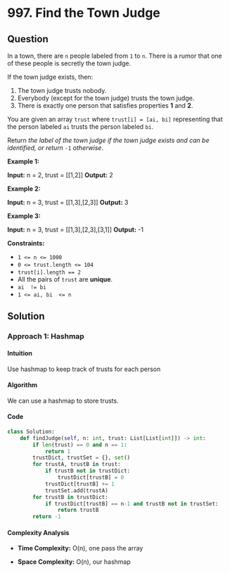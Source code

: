 
# 997. Find the Town Judge

## Question

In a town, there are  `n`  people labeled from  `1`  to  `n`. There is a rumor that one of these people is secretly the town judge.

If the town judge exists, then:

1. The town judge trusts nobody.
2. Everybody (except for the town judge) trusts the town judge.
3. There is exactly one person that satisfies properties  **1**  and  **2**.

You are given an array  `trust`  where  `trust[i] = [ai, bi]`  representing that the person labeled  `ai`  trusts the person labeled  `bi`.

Return  _the label of the town judge if the town judge exists and can be identified, or return_ `-1` _otherwise_.

**Example 1:**

**Input:** n = 2, trust = [[1,2]]
**Output:** 2

**Example 2:**

**Input:** n = 3, trust = [[1,3],[2,3]]
**Output:** 3

**Example 3:**

**Input:** n = 3, trust = [[1,3],[2,3],[3,1]]
**Output:** -1

**Constraints:**

- `1 <= n <= 1000`
- `0 <= trust.length <= 104`
- `trust[i].length == 2`
- All the pairs of  `trust`  are  **unique**.
- `ai  != bi`
- `1 <= ai, bi  <= n`

## Solution

### Approach 1: Hashmap

#### Intuition

Use hashmap to keep track of trusts for each person

#### Algorithm

We can use a hashmap to store trusts.

#### Code

```python
class Solution:
    def findJudge(self, n: int, trust: List[List[int]]) -> int:
        if len(trust) == 0 and n == 1:
            return 1
        trustDict, trustSet = {}, set()
        for trustA, trustB in trust:
            if trustB not in trustDict:
                trustDict[trustB] = 0
            trustDict[trustB] += 1
            trustSet.add(trustA)
        for trustB in trustDict:
            if trustDict[trustB] == n-1 and trustB not in trustSet:
                return trustB
        return -1
```

#### Complexity Analysis

- **Time Complexity:** O(n), one pass the array

- **Space Complexity:** O(n), our hashmap
